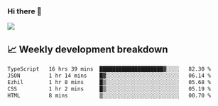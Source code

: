 ### Hi there 👋
<img align="center" src="https://github-readme-stats.vercel.app/api?username=Tumao727&show_icons=true&hide_title=true&theme=dracula" />


## 📈 Weekly development breakdown
<!--START_SECTION:waka-->

```txt
TypeScript   16 hrs 39 mins  ████████████████████▓░░░░   82.30 %
JSON         1 hr 14 mins    █▓░░░░░░░░░░░░░░░░░░░░░░░   06.14 %
Ezhil        1 hr 8 mins     █▒░░░░░░░░░░░░░░░░░░░░░░░   05.68 %
CSS          1 hr 2 mins     █▒░░░░░░░░░░░░░░░░░░░░░░░   05.19 %
HTML         8 mins          ▒░░░░░░░░░░░░░░░░░░░░░░░░   00.70 %
```

<!--END_SECTION:waka-->